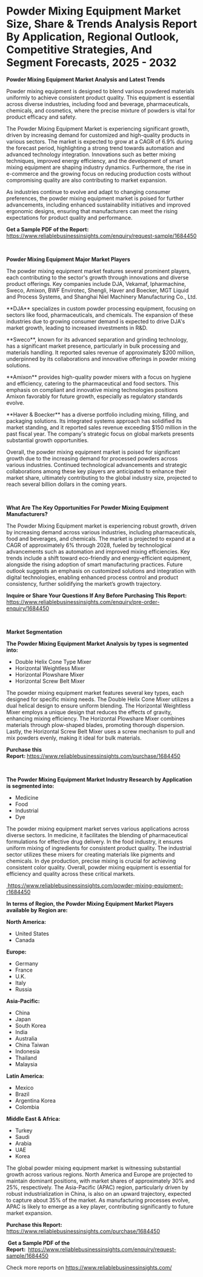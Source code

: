 <p><h1>Powder Mixing Equipment Market Size, Share & Trends Analysis Report By Application, Regional Outlook, Competitive Strategies, And Segment Forecasts, 2025 - 2032</h1></p><p><strong>Powder Mixing Equipment Market Analysis and Latest Trends</strong></p>
<p><p>Powder mixing equipment is designed to blend various powdered materials uniformly to achieve consistent product quality. This equipment is essential across diverse industries, including food and beverage, pharmaceuticals, chemicals, and cosmetics, where the precise mixture of powders is vital for product efficacy and safety. </p><p>The Powder Mixing Equipment Market is experiencing significant growth, driven by increasing demand for customized and high-quality products in various sectors. The market is expected to grow at a CAGR of 6.9% during the forecast period, highlighting a strong trend towards automation and advanced technology integration. Innovations such as better mixing techniques, improved energy efficiency, and the development of smart mixing equipment are shaping industry dynamics. Furthermore, the rise in e-commerce and the growing focus on reducing production costs without compromising quality are also contributing to market expansion. </p><p>As industries continue to evolve and adapt to changing consumer preferences, the powder mixing equipment market is poised for further advancements, including enhanced sustainability initiatives and improved ergonomic designs, ensuring that manufacturers can meet the rising expectations for product quality and performance.</p></p>
<p><strong>Get a Sample PDF of the Report:&nbsp;</strong> <a href="https://www.reliablebusinessinsights.com/enquiry/request-sample/1684450?utm_campaign=3366&utm_medium=2&utm_source=Github&utm_content=ia&utm_term=26032025&utm_id=powder-mixing-equipment">https://www.reliablebusinessinsights.com/enquiry/request-sample/1684450</a></p>
<p>&nbsp;</p>
<p><strong>Powder Mixing Equipment Major Market Players</strong></p>
<p><p>The powder mixing equipment market features several prominent players, each contributing to the sector's growth through innovations and diverse product offerings. Key companies include DJA, Vekamaf, Ipharmachine, Sweco, Amixon, BWF Envirotec, Shengli, Haver and Boecker, MGT Liquid and Process Systems, and Shanghai Niel Machinery Manufacturing Co., Ltd. </p><p>**DJA** specializes in custom powder processing equipment, focusing on sectors like food, pharmaceuticals, and chemicals. The expansion of these industries due to growing consumer demand is expected to drive DJA's market growth, leading to increased investments in R&D.</p><p>**Sweco**, known for its advanced separation and grinding technology, has a significant market presence, particularly in bulk processing and materials handling. It reported sales revenue of approximately $200 million, underpinned by its collaborations and innovative offerings in powder mixing solutions.</p><p>**Amixon** provides high-quality powder mixers with a focus on hygiene and efficiency, catering to the pharmaceutical and food sectors. This emphasis on compliant and innovative mixing technologies positions Amixon favorably for future growth, especially as regulatory standards evolve.</p><p>**Haver & Boecker** has a diverse portfolio including mixing, filling, and packaging solutions. Its integrated systems approach has solidified its market standing, and it reported sales revenue exceeding $150 million in the past fiscal year. The company's strategic focus on global markets presents substantial growth opportunities.</p><p>Overall, the powder mixing equipment market is poised for significant growth due to the increasing demand for processed powders across various industries. Continued technological advancements and strategic collaborations among these key players are anticipated to enhance their market share, ultimately contributing to the global industry size, projected to reach several billion dollars in the coming years.</p></p>
<p>&nbsp;</p>
<p><strong>What Are The Key Opportunities For Powder Mixing Equipment Manufacturers?</strong></p>
<p><p>The Powder Mixing Equipment market is experiencing robust growth, driven by increasing demand across various industries, including pharmaceuticals, food and beverages, and chemicals. The market is projected to expand at a CAGR of approximately 6% through 2028, fueled by technological advancements such as automation and improved mixing efficiencies. Key trends include a shift toward eco-friendly and energy-efficient equipment, alongside the rising adoption of smart manufacturing practices. Future outlook suggests an emphasis on customized solutions and integration with digital technologies, enabling enhanced process control and product consistency, further solidifying the market’s growth trajectory.</p></p>
<p><strong>Inquire or Share Your Questions If Any Before Purchasing This Report:</strong> <a href="https://www.reliablebusinessinsights.com/enquiry/pre-order-enquiry/1684450?utm_campaign=3366&utm_medium=2&utm_source=Github&utm_content=ia&utm_term=26032025&utm_id=powder-mixing-equipment">https://www.reliablebusinessinsights.com/enquiry/pre-order-enquiry/1684450</a></p>
<p>&nbsp;</p>
<p><strong>Market Segmentation</strong></p>
<p><strong>The Powder Mixing Equipment Market Analysis by types is segmented into:</strong></p>
<p><ul><li>Double Helix Cone Type Mixer</li><li>Horizontal Weightless Mixer</li><li>Horizontal Plowshare Mixer</li><li>Horizontal Screw Belt Mixer</li></ul></p>
<p><p>The powder mixing equipment market features several key types, each designed for specific mixing needs. The Double Helix Cone Mixer utilizes a dual helical design to ensure uniform blending. The Horizontal Weightless Mixer employs a unique design that reduces the effects of gravity, enhancing mixing efficiency. The Horizontal Plowshare Mixer combines materials through plow-shaped blades, promoting thorough dispersion. Lastly, the Horizontal Screw Belt Mixer uses a screw mechanism to pull and mix powders evenly, making it ideal for bulk materials.</p></p>
<p><strong>Purchase this Report:&nbsp;</strong><a href="https://www.reliablebusinessinsights.com/purchase/1684450?utm_campaign=3366&utm_medium=2&utm_source=Github&utm_content=ia&utm_term=26032025&utm_id=powder-mixing-equipment">https://www.reliablebusinessinsights.com/purchase/1684450</a></p>
<p>&nbsp;</p>
<p><strong>The Powder Mixing Equipment Market Industry Research by Application is segmented into:</strong></p>
<p><ul><li>Medicine</li><li>Food</li><li>Industrial</li><li>Dye</li></ul></p>
<p><p>The powder mixing equipment market serves various applications across diverse sectors. In medicine, it facilitates the blending of pharmaceutical formulations for effective drug delivery. In the food industry, it ensures uniform mixing of ingredients for consistent product quality. The industrial sector utilizes these mixers for creating materials like pigments and chemicals. In dye production, precise mixing is crucial for achieving consistent color quality. Overall, powder mixing equipment is essential for efficiency and quality across these critical markets.</p></p>
<p><a href="https://www.reliablebusinessinsights.com/powder-mixing-equipment-r1684450?utm_campaign=3366&utm_medium=2&utm_source=Github&utm_content=ia&utm_term=26032025&utm_id=powder-mixing-equipment">&nbsp;https://www.reliablebusinessinsights.com/powder-mixing-equipment-r1684450</a></p>
<p><strong>In terms of Region, the Powder Mixing Equipment Market Players available by Region are:</strong></p>
<p>
    <p> <strong> North America: </strong>
        <ul>
            <li>United States</li>
            <li>Canada</li>
        </ul>
        </p> 
    <p> <strong> Europe: </strong>
        <ul>
            <li>Germany</li>
            <li>France</li>
            <li>U.K.</li>
            <li>Italy</li>
            <li>Russia</li>
        </ul>
        </p> 
    <p> <strong> Asia-Pacific: </strong>
        <ul>
            <li>China</li>
            <li>Japan</li>
            <li>South Korea</li>
            <li>India</li>
            <li>Australia</li>
            <li>China Taiwan</li>
            <li>Indonesia</li>
            <li>Thailand</li>
            <li>Malaysia</li>
        </ul>
        </p> 
    <p> <strong> Latin America: </strong>
        <ul>
            <li>Mexico</li>
            <li>Brazil</li>
            <li>Argentina Korea</li>
            <li>Colombia</li>
        </ul>
        </p> 
    <p> <strong> Middle East & Africa: </strong>
        <ul>
            <li>Turkey</li>
            <li>Saudi</li>
            <li>Arabia</li>
            <li>UAE</li>
            <li>Korea</li>
        </ul>
    </p>
    </p>
<p><p>The global powder mixing equipment market is witnessing substantial growth across various regions. North America and Europe are projected to maintain dominant positions, with market shares of approximately 30% and 25%, respectively. The Asia-Pacific (APAC) region, particularly driven by robust industrialization in China, is also on an upward trajectory, expected to capture about 35% of the market. As manufacturing processes evolve, APAC is likely to emerge as a key player, contributing significantly to future market expansion.</p></p>
<p><strong>Purchase this Report: </strong><a href="https://www.reliablebusinessinsights.com/purchase/1684450?utm_campaign=3366&utm_medium=2&utm_source=Github&utm_content=ia&utm_term=26032025&utm_id=powder-mixing-equipment">https://www.reliablebusinessinsights.com/purchase/1684450</a></p>
<p>&nbsp;<strong>Get a Sample PDF of the Report:&nbsp;&nbsp;</strong><a href="https://www.reliablebusinessinsights.com/enquiry/request-sample/1684450?utm_campaign=3366&utm_medium=2&utm_source=Github&utm_content=ia&utm_term=26032025&utm_id=powder-mixing-equipment">https://www.reliablebusinessinsights.com/enquiry/request-sample/1684450</a></p>
<p><strong></strong></p>
<p>Check more reports on <a href="https://www.reliablebusinessinsights.com/?utm_campaign=3366&utm_medium=2&utm_source=Github&utm_content=ia&utm_term=26032025&utm_id=powder-mixing-equipment">https://www.reliablebusinessinsights.com/</a></p>